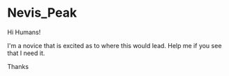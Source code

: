 # Nevis_Peak

Hi Humans!

I'm a novice that is excited as to where this would lead.
Help me if you see that I need it.

Thanks
